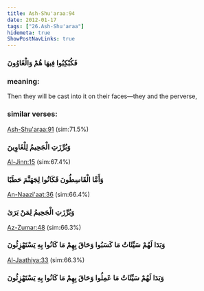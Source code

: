 ```yaml
---
title: Ash-Shu'araa:94
date: 2012-01-17
tags: ["26.Ash-Shu'araa"]
hidemeta: true 
ShowPostNavLinks: true 
---
```

### فَكُبْكِبُوا فِيهَا هُمْ وَالْغَاوُونَ
### meaning: 
Then they will be cast into it on their faces—they and the perverse,
### similar verses: 

[Ash-Shu'araa:91](/26/91) (sim:71.5%)

### وَبُرِّزَتِ الْجَحِيمُ لِلْغَاوِينَ

[Al-Jinn:15](/72/15) (sim:67.4%)

### وَأَمَّا الْقَاسِطُونَ فَكَانُوا لِجَهَنَّمَ حَطَبًا

[An-Naazi'aat:36](/79/36) (sim:66.4%)

### وَبُرِّزَتِ الْجَحِيمُ لِمَنْ يَرَىٰ

[Az-Zumar:48](/39/48) (sim:66.3%)

### وَبَدَا لَهُمْ سَيِّئَاتُ مَا كَسَبُوا وَحَاقَ بِهِمْ مَا كَانُوا بِهِ يَسْتَهْزِئُونَ

[Al-Jaathiya:33](/45/33) (sim:66.3%)

### وَبَدَا لَهُمْ سَيِّئَاتُ مَا عَمِلُوا وَحَاقَ بِهِمْ مَا كَانُوا بِهِ يَسْتَهْزِئُونَ
